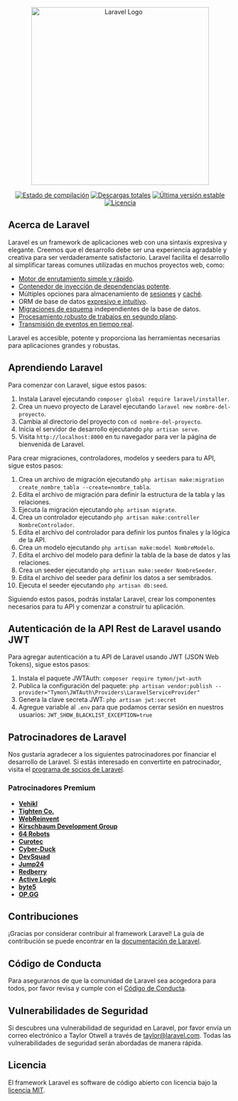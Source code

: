 <p align="center"><a href="https://laravel.com" target="_blank"><img src="https://raw.githubusercontent.com/laravel/art/master/logo-lockup/5%20SVG/2%20CMYK/1%20Full%20Color/laravel-logolockup-cmyk-red.svg" width="400" alt="Laravel Logo"></a></p>
<p align="center">
<a href="https://github.com/laravel/framework/actions"><img src="https://github.com/laravel/framework/workflows/tests/badge.svg" alt="Estado de compilación"></a>
<a href="https://packagist.org/packages/laravel/framework"><img src="https://img.shields.io/packagist/dt/laravel/framework" alt="Descargas totales"></a>
<a href="https://packagist.org/packages/laravel/framework"><img src="https://img.shields.io/packagist/v/laravel/framework" alt="Última versión estable"></a>
<a href="https://packagist.org/packages/laravel/framework"><img src="https://img.shields.io/packagist/l/laravel/framework" alt="Licencia"></a>
</p>

## Acerca de Laravel

Laravel es un framework de aplicaciones web con una sintaxis expresiva y elegante. Creemos que el desarrollo debe ser una experiencia agradable y creativa para ser verdaderamente satisfactorio. Laravel facilita el desarrollo al simplificar tareas comunes utilizadas en muchos proyectos web, como:

- [Motor de enrutamiento simple y rápido](https://laravel.com/docs/routing).
- [Contenedor de inyección de dependencias potente](https://laravel.com/docs/container).
- Múltiples opciones para almacenamiento de [sesiones](https://laravel.com/docs/session) y [caché](https://laravel.com/docs/cache).
- ORM de base de datos [expresivo e intuitivo](https://laravel.com/docs/eloquent).
- [Migraciones de esquema](https://laravel.com/docs/migrations) independientes de la base de datos.
- [Procesamiento robusto de trabajos en segundo plano](https://laravel.com/docs/queues).
- [Transmisión de eventos en tiempo real](https://laravel.com/docs/broadcasting).

Laravel es accesible, potente y proporciona las herramientas necesarias para aplicaciones grandes y robustas.

## Aprendiendo Laravel

Para comenzar con Laravel, sigue estos pasos:

1. Instala Laravel ejecutando `composer global require laravel/installer`.
2. Crea un nuevo proyecto de Laravel ejecutando `laravel new nombre-del-proyecto`.
3. Cambia al directorio del proyecto con `cd nombre-del-proyecto`.
4. Inicia el servidor de desarrollo ejecutando `php artisan serve`.
5. Visita `http://localhost:8000` en tu navegador para ver la página de bienvenida de Laravel.

Para crear migraciones, controladores, modelos y seeders para tu API, sigue estos pasos:

1. Crea un archivo de migración ejecutando `php artisan make:migration create_nombre_tabla --create=nombre_tabla`.
2. Edita el archivo de migración para definir la estructura de la tabla y las relaciones.
3. Ejecuta la migración ejecutando `php artisan migrate`.
4. Crea un controlador ejecutando `php artisan make:controller NombreControlador`.
5. Edita el archivo del controlador para definir los puntos finales y la lógica de la API.
6. Crea un modelo ejecutando `php artisan make:model NombreModelo`.
7. Edita el archivo del modelo para definir la tabla de la base de datos y las relaciones.
8. Crea un seeder ejecutando `php artisan make:seeder NombreSeeder`.
9. Edita el archivo del seeder para definir los datos a ser sembrados.
10. Ejecuta el seeder ejecutando `php artisan db:seed`.

Siguiendo estos pasos, podrás instalar Laravel, crear los componentes necesarios para tu API y comenzar a construir tu aplicación.

## Autenticación de la API Rest de Laravel usando JWT

Para agregar autenticación a tu API de Laravel usando JWT (JSON Web Tokens), sigue estos pasos:

1. Instala el paquete JWTAuth: `composer require tymon/jwt-auth`
2. Publica la configuración del paquete: `php artisan vendor:publish --provider="Tymon\JWTAuth\Providers\LaravelServiceProvider"`
3. Genera la clave secreta JWT: `php artisan jwt:secret`
4. Agregue variable al `.env` para que podamos cerrar sesión en nuestros usuarios: `JWT_SHOW_BLACKLIST_EXCEPTION=true`

## Patrocinadores de Laravel

Nos gustaría agradecer a los siguientes patrocinadores por financiar el desarrollo de Laravel. Si estás interesado en convertirte en patrocinador, visita el [programa de socios de Laravel](https://partners.laravel.com).

### Patrocinadores Premium

- **[Vehikl](https://vehikl.com/)**
- **[Tighten Co.](https://tighten.co)**
- **[WebReinvent](https://webreinvent.com/)**
- **[Kirschbaum Development Group](https://kirschbaumdevelopment.com)**
- **[64 Robots](https://64robots.com)**
- **[Curotec](https://www.curotec.com/services/technologies/laravel/)**
- **[Cyber-Duck](https://cyber-duck.co.uk)**
- **[DevSquad](https://devsquad.com/hire-laravel-developers)**
- **[Jump24](https://jump24.co.uk)**
- **[Redberry](https://redberry.international/laravel/)**
- **[Active Logic](https://activelogic.com)**
- **[byte5](https://byte5.de)**
- **[OP.GG](https://op.gg)**

## Contribuciones

¡Gracias por considerar contribuir al framework Laravel! La guía de contribución se puede encontrar en la [documentación de Laravel](https://laravel.com/docs/contributions).

## Código de Conducta

Para asegurarnos de que la comunidad de Laravel sea acogedora para todos, por favor revisa y cumple con el [Código de Conducta](https://laravel.com/docs/contributions#code-of-conduct).

## Vulnerabilidades de Seguridad

Si descubres una vulnerabilidad de seguridad en Laravel, por favor envía un correo electrónico a Taylor Otwell a través de [taylor@laravel.com](mailto:taylor@laravel.com). Todas las vulnerabilidades de seguridad serán abordadas de manera rápida.

## Licencia

El framework Laravel es software de código abierto con licencia bajo la [licencia MIT](https://opensource.org/licenses/MIT).



